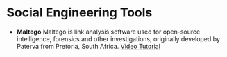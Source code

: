 # Social Engineering Tools
* **Maltego**
  Maltego is link analysis software used for open-source intelligence, forensics and other investigations, originally developed by Paterva from Pretoria, South Africa.
  [Video Tutorial](https://www.youtube.com/watch?v=kmOIhvsklv8)

